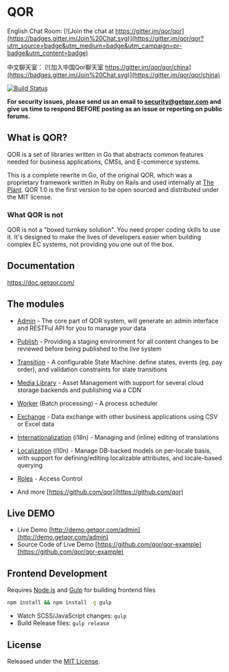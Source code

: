 # QOR

English Chat Room: [![Join the chat at https://gitter.im/qor/qor](https://badges.gitter.im/Join%20Chat.svg)](https://gitter.im/qor/qor?utm_source=badge&utm_medium=badge&utm_campaign=pr-badge&utm_content=badge)

中文聊天室： [![加入中国Qor聊天室 https://gitter.im/qor/qor/china](https://badges.gitter.im/Join%20Chat.svg)](https://gitter.im/qor/qor/china)

[![Build Status](https://semaphoreci.com/api/v1/theplant/qor/branches/master/badge.svg)](https://semaphoreci.com/theplant/qor)

**For security issues, please send us an email to security@getqor.com and give us time to respond BEFORE posting as an issue or reporting on public forums.**

## What is QOR?

QOR is a set of libraries written in Go that abstracts common features needed for business applications, CMSs, and E-commerce systems.

This is a complete rewrite in Go, of the original QOR, which was a proprietary framework written in Ruby on Rails and used internally at [The Plant](https://theplant.jp). QOR 1.0 is the first version to be open sourced and distributed under the MIT license.

### What QOR is not

QOR is not a "boxed turnkey solution". You need proper coding skills to use it. It's designed to make the lives of developers easier when building complex EC systems, not providing you one out of the box.

## Documentation

<https://doc.getqor.com/>


## The modules

* [Admin](https://github.com/qor/admin) - The core part of QOR system, will generate an admin interface and RESTFul API for you to manage your data

* [Publish](https://github.com/qor/publish) - Providing a staging environment for all content changes to be reviewed before being published to the live system

* [Transition](https://github.com/qor/transition) - A configurable State Machine: define states, events (eg. pay order), and validation constraints for state transitions

* [Media Library](https://github.com/qor/media_library) - Asset Management with support for several cloud storage backends and publishing via a CDN

* [Worker](https://github.com/qor/worker) (Batch processing) - A process scheduler

* [Exchange](https://github.com/qor/exchange) - Data exchange with other business applications using CSV or Excel data

* [Internationalization](https://github.com/qor/i18n) (i18n) - Managing and (inline) editing of translations

* [Localization](https://github.com/qor/l10n) (l10n) - Manage DB-backed models on per-locale basis, with support for defining/editing localizable attributes, and locale-based querying

* [Roles](https://github.com/qor/roles) - Access Control

* And more [https://github.com/qor](https://github.com/qor)

## Live DEMO

* Live Demo [http://demo.getqor.com/admin](http://demo.getqor.com/admin)
* Source Code of Live Demo [https://github.com/qor/qor-example](https://github.com/qor/qor-example)

## Frontend Development

Requires [Node.js](https://nodejs.org/) and [Gulp](http://gulpjs.com/) for building frontend files

```bash
npm install && npm install -g gulp
```

- Watch SCSS/JavaScript changes: `gulp`
- Build Release files: `gulp release`

## License

Released under the [MIT License](http://opensource.org/licenses/MIT).

